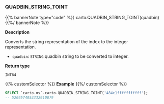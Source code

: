 ### QUADBIN_STRING_TOINT

{{% bannerNote type="code" %}}
carto.QUADBIN_STRING_TOINT(quadbin)
{{%/ bannerNote %}}

**Description**

Converts the string representation of the index to the integer representation.

* `quadbin`: `STRING` quadbin string to be converted to integer.

**Return type**

`INT64`

{{% customSelector %}}
**Example**
{{%/ customSelector %}}

```sql
SELECT `carto-os`.carto.QUADBIN_STRING_TOINT('484c1fffffffffff');
-- 5209574053332910079
```